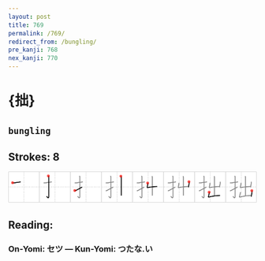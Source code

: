 ```yaml
---
layout: post
title: 769
permalink: /769/
redirect_from: /bungling/
pre_kanji: 768
nex_kanji: 770
---
```


# {拙}

## `bungling`

## Strokes: 8

<div class="stroke"><img src="../images/E68B99.png" /></div>

## Reading:

### On-Yomi: セツ &mdash; Kun-Yomi: つたな.い
